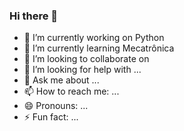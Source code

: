 ### Hi there 👋



- 🔭 I’m currently working on Python
- 🌱 I’m currently learning Mecatrônica
- 👯 I’m looking to collaborate on 
- 🤔 I’m looking for help with ...
- 💬 Ask me about ...
- 📫 How to reach me: ...
- 😄 Pronouns: ...
- ⚡ Fun fact: ...


